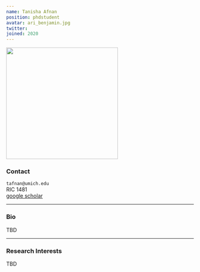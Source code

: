 ```yaml
---
name: Tanisha Afnan
position: phdstudent
avatar: ari_benjamin.jpg
twitter: 
joined: 2020
---
```


<img width="300" src="{{site.baseurl}}/images/people/{{page.avatar}}" data-action="zoom">

### Contact

<i class="fa fa-envelope-o"></i>  `tafnan@umich.edu`<br>
<i class="fa fa-building"></i> RIC 1481 <br>
<i class="fa fa-bar-chart"></i> [google scholar](https://scholar.google.com/citations?user=CY6Gfp8AAAAJ&hl=en&oi=ao) <br>
 []()

<hr>

### Bio

TBD

<hr>

### Research Interests

TBD
